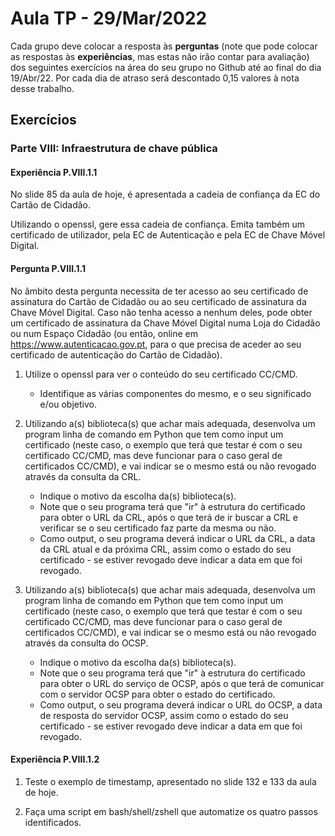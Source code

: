 # Aula TP - 29/Mar/2022

Cada grupo deve colocar a resposta às **perguntas** (note que pode colocar as respostas às **experiências**, mas estas não irão contar para avaliação) dos seguintes exercícios na área do seu grupo no Github até ao final do dia 19/Abr/22. Por cada dia de atraso será descontado 0,15 valores à nota desse trabalho.

## Exercícios

### Parte VIII: Infraestrutura de chave pública


#### Experiência P.VIII.1.1

No slide 85 da aula de hoje, é apresentada a cadeia de confiança da EC do Cartão de Cidadão. 

Utilizando o openssl, gere essa cadeia de confiança. Emita também um certificado de utilizador, pela EC de Autenticação e pela  EC de Chave Móvel Digital.



#### Pergunta P.VIII.1.1

No âmbito desta pergunta necessita de ter acesso ao seu certificado de assinatura do Cartão de Cidadão ou ao seu certificado de assinatura da Chave Móvel Digital. Caso não tenha acesso a nenhum deles, pode obter um certificado de assinatura da Chave Móvel Digital numa Loja do Cidadão ou num Espaço Cidadão (ou então, online em <https://www.autenticacao.gov.pt>, para o que precisa de aceder ao seu certificado de autenticação do Cartão de Cidadão).

1. Utilize o openssl para ver o conteúdo do seu certificado CC/CMD.
   + Identifique as várias componentes do mesmo, e o seu significado e/ou objetivo.

2. Utilizando a(s) biblioteca(s) que achar mais adequada, desenvolva um program linha de comando em Python que tem como input um certificado (neste caso, o exemplo que terá que testar é com o seu certificado CC/CMD, mas deve funcionar para o caso geral de certificados CC/CMD), e vai indicar se o mesmo está ou não revogado através da consulta da CRL.
   + Indique o motivo da escolha da(s) biblioteca(s).
   + Note que o seu programa terá que "ir" à estrutura do certificado para obter o URL da CRL, após o que terá de ir buscar a CRL e verificar se o seu certificado faz parte da mesma ou não. 
   + Como output, o seu programa deverá indicar o URL da CRL, a data da CRL atual e da próxima CRL, assim como o estado do seu certificado - se estiver revogado deve indicar a data em que foi revogado.

3. Utilizando a(s) biblioteca(s) que achar mais adequada, desenvolva um program linha de comando em Python que tem como input um certificado (neste caso, o exemplo que terá que testar é com o seu certificado CC/CMD, mas deve funcionar para o caso geral de certificados CC/CMD), e vai indicar se o mesmo está ou não revogado através da consulta do OCSP.
   + Indique o motivo da escolha da(s) biblioteca(s).
   + Note que o seu programa terá que "ir" à estrutura do certificado para obter o URL do serviço de OCSP, após o que terá de comunicar com o servidor OCSP para obter o estado do certificado. 
   + Como output, o seu programa deverá indicar o URL do OCSP, a data de resposta do servidor OCSP, assim como o estado do seu certificado - se estiver revogado deve indicar a data em que foi revogado.


#### Experiência P.VIII.1.2

1. Teste o exemplo de timestamp, apresentado no slide 132 e 133 da aula de hoje.

2. Faça uma script em bash/shell/zshell que automatize os quatro passos identificados.